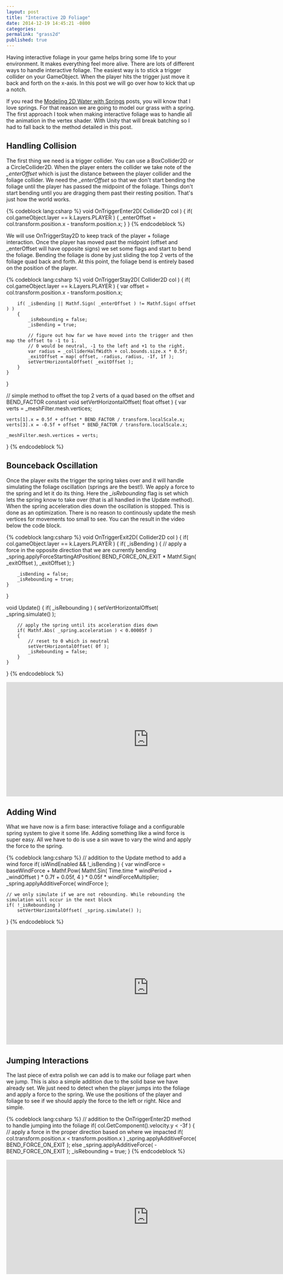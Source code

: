 ```yaml
---
layout: post
title: "Interactive 2D Foliage"
date: 2014-12-19 14:45:21 -0800
categories:
permalink: "grass2d"
published: true
---
```



Having interactive foliage in your game helps bring some life to your environment. It makes everything feel more alive. There are lots of different ways to handle interactive foliage. The easiest way is to stick a trigger collider on your GameObject. When the player hits the trigger just move it back and forth on the x-axis. In this post we will go over how to kick that up a notch.

<!-- more -->

If you read the <a href="/water2d-part1">Modeling 2D Water with Springs</a> posts, you will know that I love springs. For that reason we are going to model our grass with a spring. The first approach I took when making interactive foliage was to handle all the animation in the vertex shader. With Unity that will break batching so I had to fall back to the method detailed in this post.


## Handling Collision
The first thing we need is a trigger collider. You can use a BoxCollider2D or a CircleCollider2D. When the player enters the collider we take note of the *_enterOffset* which is just the distance between the player collider and the foliage collider. We need the *_enterOffset* so that we don't start bending the foliage until the player has passed the midpoint of the foliage. Things don't start bending until you are dragging them past their resting position. That's just how the world works.


{% codeblock lang:csharp %}
void OnTriggerEnter2D( Collider2D col )
{
	if( col.gameObject.layer == k.Layers.PLAYER )
	{
		_enterOffset = col.transform.position.x - transform.position.x;
	}
}
{% endcodeblock %}


We will use OnTriggerStay2D to keep track of the player + foliage interaction. Once the player has moved past the midpoint (offset and _enterOffset will have opposite signs) we set some flags and start to bend the foliage. Bending the foliage is done by just sliding the top 2 verts of the foliage quad back and forth. At this point, the foliage bend is entirely based on the position of the player.


{% codeblock lang:csharp %}
void OnTriggerStay2D( Collider2D col )
{
	if( col.gameObject.layer == k.Layers.PLAYER )
	{
		var offset = col.transform.position.x - transform.position.x;

		if( _isBending || Mathf.Sign( _enterOffset ) != Mathf.Sign( offset ) )
		{
			_isRebounding = false;
			_isBending = true;

			// figure out how far we have moved into the trigger and then map the offset to -1 to 1.
			// 0 would be neutral, -1 to the left and +1 to the right.
			var radius = _colliderHalfWidth + col.bounds.size.x * 0.5f;
			_exitOffset = map( offset, -radius, radius, -1f, 1f );
			setVertHorizontalOffset( _exitOffset );
		}
	}
}


// simple method to offset the top 2 verts of a quad based on the offset and BEND_FACTOR constant
void setVertHorizontalOffset( float offset )
{
	var verts = _meshFilter.mesh.vertices;

	verts[1].x = 0.5f + offset * BEND_FACTOR / transform.localScale.x;
	verts[3].x = -0.5f + offset * BEND_FACTOR / transform.localScale.x;

	_meshFilter.mesh.vertices = verts;
}
{% endcodeblock %}



## Bounceback Oscillation
Once the player exits the trigger the spring takes over and it will handle simulating the foliage oscillation (springs are the best!). We apply a force to the spring and let it do its thing. Here the *_isRebounding* flag is set which lets the spring know to take over (that is all handled in the Update method). When the spring acceleration dies down the oscillation is stopped. This is done as an optimization. There is no reason to continously update the mesh vertices for movements too small to see. You can the result in the video below the code block.


{% codeblock lang:csharp %}
void OnTriggerExit2D( Collider2D col )
{
	if( col.gameObject.layer == k.Layers.PLAYER )
	{
		if( _isBending )
		{
			// apply a force in the opposite direction that we are currently bending
			_spring.applyForceStartingAtPosition( BEND_FORCE_ON_EXIT * Mathf.Sign( _exitOffset ), _exitOffset );
		}

		_isBending = false;
		_isRebounding = true;
	}
}


void Update()
{
	if( _isRebounding )
	{
		setVertHorizontalOffset( _spring.simulate() );

		// apply the spring until its acceleration dies down
		if( Mathf.Abs( _spring.acceleration ) < 0.00005f )
		{
			// reset to 0 which is neutral
			setVertHorizontalOffset( 0f );
			_isRebounding = false;
		}
	}
}
{% endcodeblock %}


<iframe src="http://gfycat.com/ifr/JampackedForcefulAphid" frameborder="0" scrolling="no" width="752" height="302" style="-webkit-backface-visibility: hidden;-webkit-transform: scale(1);" ></iframe>


## Adding Wind
What we have now is a firm base: interactive foliage and a configurable spring system to give it some life. Adding something like a wind force is super easy. All we have to do is use a sin wave to vary the wind and apply the force to the spring.


{% codeblock lang:csharp %}
// addition to the Update method to add a wind force
if( isWindEnabled && !_isBending )
{
	var windForce = baseWindForce + Mathf.Pow( Mathf.Sin( Time.time * windPeriod + _windOffset ) * 0.7f + 0.05f, 4 ) * 0.05f * windForceMultiplier;
	_spring.applyAdditiveForce( windForce );

	// we only simulate if we are not rebounding. While rebounding the simulation will occur in the next block
	if( !_isRebounding )
		setVertHorizontalOffset( _spring.simulate() );
}
{% endcodeblock %}

<iframe src="http://gfycat.com/ifr/SelfassuredJitteryKinkajou" frameborder="0" scrolling="no" width="752" height="302" style="-webkit-backface-visibility: hidden;-webkit-transform: scale(1);" ></iframe>


## Jumping Interactions
The last piece of extra polish we can add is to make our foliage part when we jump. This is also a simple addition due to the solid base we have already set. We just need to detect when the player jumps into the foliage and apply a force to the spring. We use the positions of the player and foliage to see if we should apply the force to the left or right. Nice and simple.


{% codeblock lang:csharp %}
// addition to the OnTriggerEnter2D method to handle jumping into the foliage
if( col.GetComponent<Player>().velocity.y < -3f )
{
	// apply a force in the proper direction based on where we impacted
	if( col.transform.position.x < transform.position.x )
		_spring.applyAdditiveForce( BEND_FORCE_ON_EXIT );
	else
		_spring.applyAdditiveForce( -BEND_FORCE_ON_EXIT );
	_isRebounding = true;
}
{% endcodeblock %}


<iframe src="http://gfycat.com/ifr/MetallicRichDunnart" frameborder="0" scrolling="no" width="752" height="302" style="-webkit-backface-visibility: hidden;-webkit-transform: scale(1);" ></iframe>